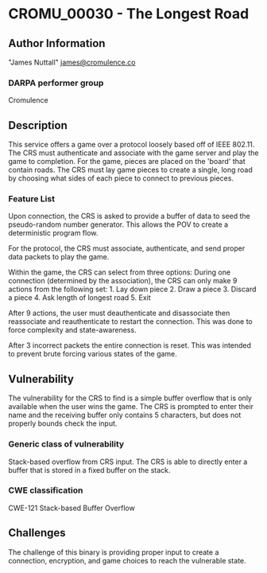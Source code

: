 # CROMU_00030 - The Longest Road

## Author Information
"James Nuttall" <james@cromulence.co>

### DARPA performer group
Cromulence

## Description
This service offers a game over a protocol loosely based off of IEEE 802.11. The CRS must authenticate and associate with the game server and play the game to completion. For the game, pieces are placed on the 'board' that contain roads. The CRS must lay game pieces to create a single, long road by choosing what sides of each piece to connect to previous pieces.

### Feature List
Upon connection, the CRS is asked to provide a buffer of data to seed the pseudo-random number generator. This allows the POV to create a deterministic program flow.

For the protocol, the CRS must associate, authenticate, and send proper data packets to play the game.

Within the game, the CRS can select from three options:
During one connection (determined by the association), the CRS can only make 9 actions from the following set:
	1. Lay down piece
	2. Draw a piece
	3. Discard a piece
	4. Ask length of longest road
	5. Exit

After 9 actions, the user must deauthenticate and disassociate then reassociate and reauthenticate to restart the connection. This was done to force complexity and state-awareness.

After 3 incorrect packets the entire connection is reset. This was intended to prevent brute forcing various states of the game.

## Vulnerability
The vulnerability for the CRS to find is a simple buffer overflow that is only available when the user wins the game. The CRS is prompted to enter their name and the receiving buffer only contains 5 characters, but does not properly bounds check the input.


### Generic class of vulnerability 
Stack-based overflow from CRS input. The CRS is able to directly enter a buffer that is stored in a fixed buffer on the stack.

### CWE classification 
CWE-121 Stack-based Buffer Overflow

## Challenges 
The challenge of this binary is providing proper input to create a connection, encryption, and game choices to reach the vulnerable state.
